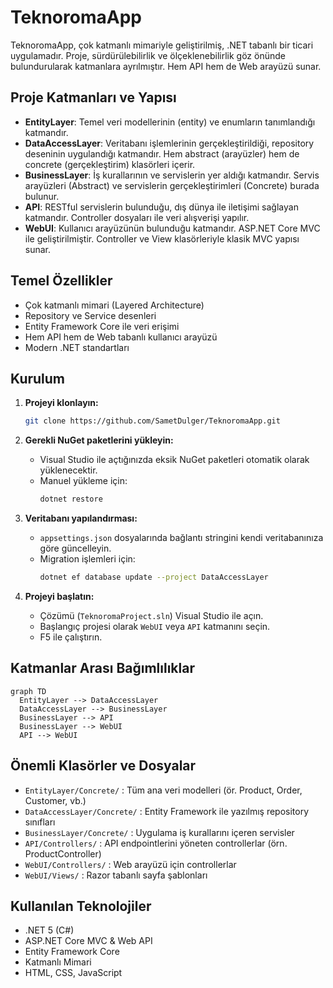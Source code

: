 # TeknoromaApp

TeknoromaApp, çok katmanlı mimariyle geliştirilmiş, .NET tabanlı bir ticari uygulamadır. Proje, sürdürülebilirlik ve ölçeklenebilirlik göz önünde bulundurularak katmanlara ayrılmıştır. Hem API hem de Web arayüzü sunar.

## Proje Katmanları ve Yapısı

- **EntityLayer**: Temel veri modellerinin (entity) ve enumların tanımlandığı katmandır.
- **DataAccessLayer**: Veritabanı işlemlerinin gerçekleştirildiği, repository deseninin uygulandığı katmandır. Hem abstract (arayüzler) hem de concrete (gerçekleştirim) klasörleri içerir.
- **BusinessLayer**: İş kurallarının ve servislerin yer aldığı katmandır. Servis arayüzleri (Abstract) ve servislerin gerçekleştirimleri (Concrete) burada bulunur.
- **API**: RESTful servislerin bulunduğu, dış dünya ile iletişimi sağlayan katmandır. Controller dosyaları ile veri alışverişi yapılır.
- **WebUI**: Kullanıcı arayüzünün bulunduğu katmandır. ASP.NET Core MVC ile geliştirilmiştir. Controller ve View klasörleriyle klasik MVC yapısı sunar.

## Temel Özellikler

- Çok katmanlı mimari (Layered Architecture)
- Repository ve Service desenleri
- Entity Framework Core ile veri erişimi
- Hem API hem de Web tabanlı kullanıcı arayüzü
- Modern .NET standartları

## Kurulum

1. **Projeyi klonlayın:**
   ```bash
   git clone https://github.com/SametDulger/TeknoromaApp.git
   ```

2. **Gerekli NuGet paketlerini yükleyin:**
   - Visual Studio ile açtığınızda eksik NuGet paketleri otomatik olarak yüklenecektir.
   - Manuel yükleme için:
     ```bash
     dotnet restore
     ```

3. **Veritabanı yapılandırması:**
   - `appsettings.json` dosyalarında bağlantı stringini kendi veritabanınıza göre güncelleyin.
   - Migration işlemleri için:
     ```bash
     dotnet ef database update --project DataAccessLayer
     ```

4. **Projeyi başlatın:**
   - Çözümü (`TeknoromaProject.sln`) Visual Studio ile açın.
   - Başlangıç projesi olarak `WebUI` veya `API` katmanını seçin.
   - F5 ile çalıştırın.

## Katmanlar Arası Bağımlılıklar

```mermaid
graph TD
  EntityLayer --> DataAccessLayer
  DataAccessLayer --> BusinessLayer
  BusinessLayer --> API
  BusinessLayer --> WebUI
  API --> WebUI
```

## Önemli Klasörler ve Dosyalar

- `EntityLayer/Concrete/` : Tüm ana veri modelleri (ör. Product, Order, Customer, vb.)
- `DataAccessLayer/Concrete/` : Entity Framework ile yazılmış repository sınıfları
- `BusinessLayer/Concrete/` : Uygulama iş kurallarını içeren servisler
- `API/Controllers/` : API endpointlerini yöneten controllerlar (örn. ProductController)
- `WebUI/Controllers/` : Web arayüzü için controllerlar
- `WebUI/Views/` : Razor tabanlı sayfa şablonları

## Kullanılan Teknolojiler

- .NET 5 (C#)
- ASP.NET Core MVC & Web API
- Entity Framework Core
- Katmanlı Mimari
- HTML, CSS, JavaScript
